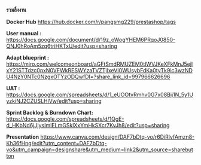 **รวมลิ้งงาน**

**Docker Hub**
https://hub.docker.com/r/pangsmg229/prestashop/tags

**User manual :** 
https://docs.google.com/document/d/19z_oWogYHEM6PRqoJ0850-QNJ0hRoAm5zq6triHKTxU/edit?usp=sharing

**Adapt blueprint :** 
https://miro.com/welcomeonboard/aGFtSmdRMUZEM0tlWVJKeXFkMnJ5ejlxY21STTdzc0pxN0VFWkRESWYzaTVZTjIxeVI0WUsybFdKa0tyTk9ic3wzNDU4NzY0NTc0NzgxOTYzODQwfDI=?share_link_id=997966626696

**UAT :** 
https://docs.google.com/spreadsheets/d/1_eUOOtvRmhv0G7x08Bij1N_5y1UyzkiNJ2CZUSLHlVw/edit?usp=sharing

**Sprint Backlog & Burndown Chart:**
https://docs.google.com/spreadsheets/d/1QgE-d_HKbNd6jJjysImIELmGSklXxYmHkSXcr7KvJh8/edit?usp=sharing

**Presentation**
https://www.canva.com/design/DAF7bDtq-vo/r6DiRlvfAmzn8-Kh36fHng/edit?utm_content=DAF7bDtq-vo&utm_campaign=designshare&utm_medium=link2&utm_source=sharebutton
